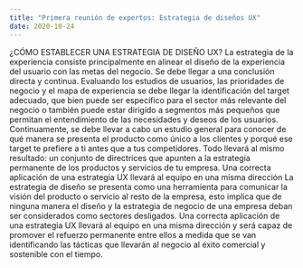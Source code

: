 ```yaml
---
title: "Primera reunión de expertos: Estrategia de diseños UX"
date: 2020-10-24
---
```

¿CÓMO ESTABLECER UNA ESTRATEGIA DE DISEÑO UX?
La estrategia de la experiencia consiste principalmente en alinear el diseño de la experiencia del usuario con las metas del negocio. 
Se debe llegar a una conclusión directa y continua. Evaluando los estudios de usuarios, las prioridades de negocio y el mapa de experiencia se debe llegar la identificación del target adecuado, que bien puede ser específico para el sector más relevante del negocio o también puede estar dirigido a segmentos más pequeños que permitan el entendimiento de las necesidades y deseos de los usuarios. 
Continuamente, se debe llevar a cabo un estudio general para conocer de qué manera se presenta el producto como único a los clientes y porqué ese target te prefiere a ti antes que a tus competidores. Todo llevará al mismo resultado: un conjunto de directrices que apunten a la estrategia permanente de los productos y servicios de tu empresa.
Una correcta aplicación de una estrategia UX llevará al equipo en una misma dirección
La estrategia de diseño se presenta como una herramienta para comunicar la visión del producto o servicio al resto de la empresa, esto implica que de ninguna manera el diseño y la estrategia de negocio de una empresa deban ser considerados como sectores desligados. Una correcta aplicación de una estrategia UX llevará al equipo en una misma dirección y será capaz de promover el refuerzo permanente entre ellos a medida que se van identificando las tácticas que llevarán al negocio al éxito comercial y sostenible con el tiempo.
